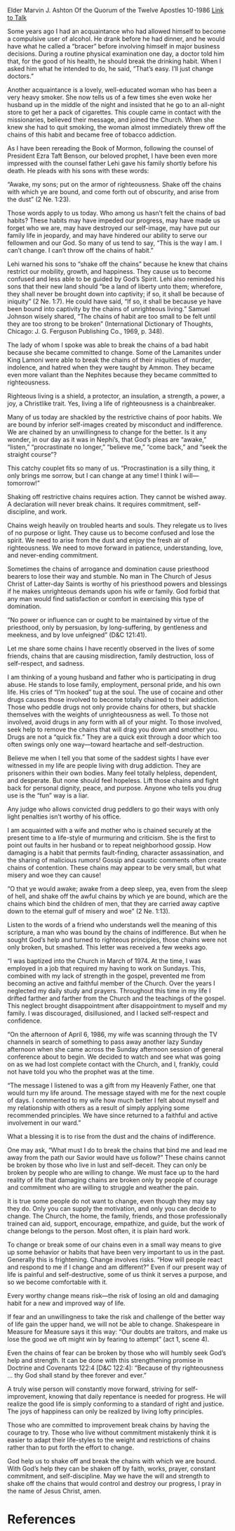 Elder Marvin J. Ashton
Of the Quorum of the Twelve Apostles
10-1986
[Link to Talk](https://www.churchofjesuschrist.org/study/general-conference/1986/10/shake-off-the-chains-with-which-ye-are-bound?lang=eng)

Some years ago I had an acquaintance who had allowed himself to become a compulsive user of alcohol. He drank before he had dinner, and he would have what he called a “bracer” before involving himself in major business decisions. During a routine physical examination one day, a doctor told him that, for the good of his health, he should break the drinking habit. When I asked him what he intended to do, he said, “That’s easy. I’ll just change doctors.”

Another acquaintance is a lovely, well-educated woman who has been a very heavy smoker. She now tells us of a few times she even woke her husband up in the middle of the night and insisted that he go to an all-night store to get her a pack of cigarettes. This couple came in contact with the missionaries, believed their message, and joined the Church. When she knew she had to quit smoking, the woman almost immediately threw off the chains of this habit and became free of tobacco addiction.

As I have been rereading the Book of Mormon, following the counsel of President Ezra Taft Benson, our beloved prophet, I have been even more impressed with the counsel father Lehi gave his family shortly before his death. He pleads with his sons with these words:

“Awake, my sons; put on the armor of righteousness. Shake off the chains with which ye are bound, and come forth out of obscurity, and arise from the dust” (2 Ne. 1:23).

Those words apply to us today. Who among us hasn’t felt the chains of bad habits? These habits may have impeded our progress, may have made us forget who we are, may have destroyed our self-image, may have put our family life in jeopardy, and may have hindered our ability to serve our fellowmen and our God. So many of us tend to say, “This is the way I am. I can’t change. I can’t throw off the chains of habit.”

Lehi warned his sons to “shake off the chains” because he knew that chains restrict our mobility, growth, and happiness. They cause us to become confused and less able to be guided by God’s Spirit. Lehi also reminded his sons that their new land should “be a land of liberty unto them; wherefore, they shall never be brought down into captivity; if so, it shall be because of iniquity” (2 Ne. 1:7). He could have said, “If so, it shall be because ye have been bound into captivity by the chains of unrighteous living.” Samuel Johnson wisely shared, “The chains of habit are too small to be felt until they are too strong to be broken” (International Dictionary of Thoughts, Chicago: J. G. Ferguson Publishing Co., 1969, p. 348).

The lady of whom I spoke was able to break the chains of a bad habit because she became committed to change. Some of the Lamanites under King Lamoni were able to break the chains of their iniquities of murder, indolence, and hatred when they were taught by Ammon. They became even more valiant than the Nephites because they became committed to righteousness.

Righteous living is a shield, a protector, an insulation, a strength, a power, a joy, a Christlike trait. Yes, living a life of righteousness is a chainbreaker.

Many of us today are shackled by the restrictive chains of poor habits. We are bound by inferior self-images created by misconduct and indifference. We are chained by an unwillingness to change for the better. Is it any wonder, in our day as it was in Nephi’s, that God’s pleas are “awake,” “listen,” “procrastinate no longer,” “believe me,” “come back,” and “seek the straight course”?

This catchy couplet fits so many of us. “Procrastination is a silly thing, it only brings me sorrow, but I can change at any time! I think I will—tomorrow!”

Shaking off restrictive chains requires action. They cannot be wished away. A declaration will never break chains. It requires commitment, self-discipline, and work.

Chains weigh heavily on troubled hearts and souls. They relegate us to lives of no purpose or light. They cause us to become confused and lose the spirit. We need to arise from the dust and enjoy the fresh air of righteousness. We need to move forward in patience, understanding, love, and never-ending commitment.

Sometimes the chains of arrogance and domination cause priesthood bearers to lose their way and stumble. No man in The Church of Jesus Christ of Latter-day Saints is worthy of his priesthood powers and blessings if he makes unrighteous demands upon his wife or family. God forbid that any man would find satisfaction or comfort in exercising this type of domination.

“No power or influence can or ought to be maintained by virtue of the priesthood, only by persuasion, by long-suffering, by gentleness and meekness, and by love unfeigned” (D&C 121:41).

Let me share some chains I have recently observed in the lives of some friends, chains that are causing misdirection, family destruction, loss of self-respect, and sadness.



I am thinking of a young husband and father who is participating in drug abuse. He stands to lose family, employment, personal pride, and his own life. His cries of “I’m hooked” tug at the soul. The use of cocaine and other drugs causes those involved to become totally chained to their addiction. Those who peddle drugs not only provide chains for others, but shackle themselves with the weights of unrighteousness as well. To those not involved, avoid drugs in any form with all of your might. To those involved, seek help to remove the chains that will drag you down and smother you. Drugs are not a “quick fix.” They are a quick exit through a door which too often swings only one way—toward heartache and self-destruction.

Believe me when I tell you that some of the saddest sights I have ever witnessed in my life are people living with drug addiction. They are prisoners within their own bodies. Many feel totally helpless, dependent, and desperate. But none should feel hopeless. Lift those chains and fight back for personal dignity, peace, and purpose. Anyone who tells you drug use is the “fun” way is a liar.

Any judge who allows convicted drug peddlers to go their ways with only light penalties isn’t worthy of his office.

I am acquainted with a wife and mother who is chained securely at the present time to a life-style of murmuring and criticism. She is the first to point out faults in her husband or to repeat neighborhood gossip. How damaging is a habit that permits fault-finding, character assassination, and the sharing of malicious rumors! Gossip and caustic comments often create chains of contention. These chains may appear to be very small, but what misery and woe they can cause!

“O that ye would awake; awake from a deep sleep, yea, even from the sleep of hell, and shake off the awful chains by which ye are bound, which are the chains which bind the children of men, that they are carried away captive down to the eternal gulf of misery and woe” (2 Ne. 1:13).

Listen to the words of a friend who understands well the meaning of this scripture, a man who was bound by the chains of indifference. But when he sought God’s help and turned to righteous principles, those chains were not only broken, but smashed. This letter was received a few weeks ago.

“I was baptized into the Church in March of 1974. At the time, I was employed in a job that required my having to work on Sundays. This, combined with my lack of strength in the gospel, prevented me from becoming an active and faithful member of the Church. Over the years I neglected my daily study and prayers. Throughout this time in my life I drifted farther and farther from the Church and the teachings of the gospel. This neglect brought disappointment after disappointment to myself and my family. I was discouraged, disillusioned, and I lacked self-respect and confidence.

“On the afternoon of April 6, 1986, my wife was scanning through the TV channels in search of something to pass away another lazy Sunday afternoon when she came across the Sunday afternoon session of general conference about to begin. We decided to watch and see what was going on as we had lost complete contact with the Church, and I, frankly, could not have told you who the prophet was at the time.

“The message I listened to was a gift from my Heavenly Father, one that would turn my life around. The message stayed with me for the next couple of days. I commented to my wife how much better I felt about myself and my relationship with others as a result of simply applying some recommended principles. We have since returned to a faithful and active involvement in our ward.”

What a blessing it is to rise from the dust and the chains of indifference.

One may ask, “What must I do to break the chains that bind me and lead me away from the path our Savior would have us follow?” These chains cannot be broken by those who live in lust and self-deceit. They can only be broken by people who are willing to change. We must face up to the hard reality of life that damaging chains are broken only by people of courage and commitment who are willing to struggle and weather the pain.

It is true some people do not want to change, even though they may say they do. Only you can supply the motivation, and only you can decide to change. The Church, the home, the family, friends, and those professionally trained can aid, support, encourage, empathize, and guide, but the work of change belongs to the person. Most often, it is plain hard work.

To change or break some of our chains even in a small way means to give up some behavior or habits that have been very important to us in the past. Generally this is frightening. Change involves risks. “How will people react and respond to me if I change and am different?” Even if our present way of life is painful and self-destructive, some of us think it serves a purpose, and so we become comfortable with it.

Every worthy change means risk—the risk of losing an old and damaging habit for a new and improved way of life.

If fear and an unwillingness to take the risk and challenge of the better way of life gain the upper hand, we will not be able to change. Shakespeare in Measure for Measure says it this way: “Our doubts are traitors, and make us lose the good we oft might win by fearing to attempt” (act 1, scene 4).

Even the chains of fear can be broken by those who will humbly seek God’s help and strength. It can be done with this strengthening promise in Doctrine and Covenants 122:4 [D&C 122:4]: “Because of thy righteousness … thy God shall stand by thee forever and ever.”

A truly wise person will constantly move forward, striving for self-improvement, knowing that daily repentance is needed for progress. He will realize the good life is simply conforming to a standard of right and justice. The joys of happiness can only be realized by living lofty principles.

Those who are committed to improvement break chains by having the courage to try. Those who live without commitment mistakenly think it is easier to adapt their life-styles to the weight and restrictions of chains rather than to put forth the effort to change.

God help us to shake off and break the chains with which we are bound. With God’s help they can be shaken off by faith, works, prayer, constant commitment, and self-discipline. May we have the will and strength to shake off the chains that would control and destroy our progress, I pray in the name of Jesus Christ, amen.

# References
